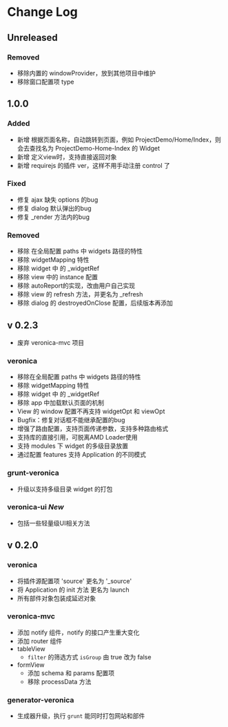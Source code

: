 # Change Log

## Unreleased

### Removed

- 移除内置的 windowProvider，放到其他项目中维护
- 移除窗口配置项 type

## 1.0.0

### Added
* 新增 根据页面名称，自动跳转到页面，例如 ProjectDemo/Home/Index，则会去查找名为 ProjectDemo-Home-Index 的 Widget
* 新增 定义view时，支持直接返回对象
* 新增 requirejs 的插件 ver，这样不用手动注册 control 了

### Fixed
* 修复 ajax 缺失 options 的bug
* 修复 dialog 默认弹出的bug
* 修复 _render 方法内的bug

### Removed
* 移除 在全局配置 paths 中 widgets 路径的特性
* 移除 widgetMapping 特性
* 移除 widget 中 的 _widgetRef
* 移除 view 中的 instance 配置
* 移除 autoReport的实现，改由用户自己实现
* 移除 view 的 refresh 方法，并更名为 _refresh
* 移除 dialog 的 destroyedOnClose 配置，后续版本再添加

## v 0.2.3

* 废弃 veronica-mvc 项目

### veronica

* 移除在全局配置 paths 中 widgets 路径的特性
* 移除 widgetMapping 特性
* 移除 widget 中 的 _widgetRef
* 移除 app 中加载默认页面的机制
* View 的 window 配置不再支持 widgetOpt 和 viewOpt
* Bugfix：修复对话框不能继承配置的bug
* 增强了路由配置，支持页面传递参数，支持多种路由格式
* 支持库的直接引用，可脱离AMD Loader使用
* 支持 modules 下 widget 的多级目录放置
* 通过配置 features 支持 Application 的不同模式

### grunt-veronica

* 升级以支持多级目录 widget 的打包

### veronica-ui *New*

* 包括一些轻量级UI相关方法

## v 0.2.0

### veronica

* 将插件源配置项 'source' 更名为 '_source'
* 将 Application 的 init 方法 更名为 launch
* 所有部件对象包装成延迟对象

### veronica-mvc
* 添加 notify 组件，notify 的接口产生重大变化
* 添加 router 组件
* tableView
    * `filter` 的筛选方式 `isGroup` 由 true 改为 false
* formView
    * 添加 schema 和 params 配置项
	* 移除 processData 方法

### generator-veronica
* 生成器升级，执行 `grunt` 能同时打包网站和部件